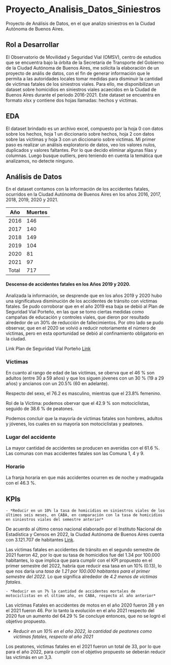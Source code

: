 # **Proyecto_Analisis_Datos_Siniestros**
Proyecto de Análisis de Datos, en el que analizo siniestros en la Ciudad Autónoma de Buenos Aires.

## **Rol a Desarrollar**

El Observatorio de Movilidad y Seguridad Vial (OMSV), centro de estudios que se encuentra bajo la órbita de la Secretaría de Transporte del Gobierno de la Ciudad Autónoma de Buenos Aires, me solicita la elaboración de un proyecto de anális de datos, con el fin de generar información que le permita a las autoridades locales tomar medidas para disminuir la cantidad de víctimas fatales de los siniestros viales. Para ello, me disponibilizan un dataset sobre homicidios en siniestros viales acaecidos en la Ciudad de Buenos Aires durante el periodo 2016-2021. Este dataset se encuentra en formato xlsx y contiene dos hojas llamadas: hechos y víctimas. 


## **EDA**

El dataset brindado es un archivo excel, compuesto por la hoja 0 con datos sobre los hechos, hoja 1 un diccionario sobre hechos, hoja 2 con datos sobre las víctimas y hoja 3 con un diccionario sobre victimas. 
Mi primer paso es realizar un análisis exploratorio de datos, veo los valores nulos, duplicados y valores faltantes. Por lo que decido eliminar algunas filas y columnas. Luego busque outliers, pero teniendo en cuenta la temática que analizamos, no detecte ninguno.


## **Análisis de Datos**

En el dataset contamos con la información de los accidentes fatales, ocurridos en la Ciudad Autónoma de Buenos Aires en los años 2016, 2017, 2018, 2019, 2020 y 2021.

| Año | Muertes |
| ------ | ------ |
| 2016 | 146 |
| 2017 | 140 |
| 2018 | 149 |
| 2019 |104 |
| 2020 | 81 |
| 2021 | 97 |
| Total | 717 |

#### Descenso de accidentes fatales en los Años 2019 y 2020.

Analizada la información, se desprende que en los años 2019 y 2020 hubo una significatuva disminución de los accidentes de tránsito con víctimas fatales. Se pudo corroborar que en el año 2019 esa baja se debió al Plan de Seguridad Vial Porteño, en las que se tomo ciertas medidas como campañas de educación y controles viales, que dieron por resultado alrededor de un 30% de reducción de fallecimientos. Por otro lado se pudo observar, que en el 2020 se volvió a reducir notoriamente el número de víctimas, pero en esta oportunidad se debió al confinamiento obligatorio en la ciudad.

Link Plan de Seguridad Vial Porteño [Link](https://www.lanacion.com.ar/sociedad/entre-2018-2019-bajaron-30-muertes-accidentes-nid2376375/)

### **Víctimas**

En cuanto al rango de edad de las víctimas, se oberva que el 46 % son adultos (entre 30 a 59 años) y que los siguen jóvenes con un 30 % (19 a 29 años) y ancianos con un 20.5% (60 en adelante).

Respecto del sexo, el 76.2 es masculino, mientras que el 23.8% femenino.

Rol de la Víctima: podemos obervar que el 42.9 % son motociclistas, seguido de 38.6 % de peatones.

Podemos concluir que la mayoría de víctimas fatales son hombres, adultos y jóvenes, los cuales en su mayoría son motociclistas y peatones.

### **Lugar del accidente**

La mayor cantidad de accidentes se producen en avenidas con el 61.6 %. Las comunas con mas accidentes fatales son las Comuna 1, 4 y 9.

### **Horario**

La franja horaria en que más accidentes ocurren es de noche  y madrugada con el 46.3 %.

## KPIs

    - *Reducir en un 10% la tasa de homicidios en siniestros viales de los últimos seis meses, en CABA, en comparación con la tasa de homicidios en siniestros viales del semestre anterior*

De acuerdo al último censo nacional elaborado por el Instituto Nacional de Estadística y Censos en 2022, la Ciudad Autónoma de Buenos Aires
cuenta con 3.121.707 de habitantes [Link](https://www.argentina.gob.ar/caba/).

Las víctimas fatales en accidentes de tránsito en el segundo semestre de 2021 fueron 42, por lo que su tasa de homicidios fue del 1.34 por 100.000 habitantes, lo que implica que para cumplir con el KPI propuesto en el primer semestre del 2022, habría que reducir esa tasa en un 10% (0.13), lo que nos daría una *tasa de 1.21 por 100.000 habitantes para el primer semestre del 2022.* Lo que significa alrededor de *4.2 menos de víctimas fatales*.


    - *Reducir en un 7% la cantidad de accidentes mortales de motociclistas en el último año, en CABA, respecto al año anterior*

Las víctimas Fatales en accidentes de motos en el año 2020 fueron 28 y en el 2021 fueron 46.
Por lo tanto la evolución en el año 2021 respecto del 2020 fue un aumento del 64.29 %
Se concluye entonces, que no se logró el objetivo propuesto.

   - *Reducir en un 10% en el año 2022, la cantidad de peatones como víctimas fatales, respecto al año 2021*

Los peatones, victimas fatales en el 2021 fueron un total de 33, por lo que para el año 2022, para cumplir con el objetivo propuesto se deberán reducir las victimás en un 3,3.



